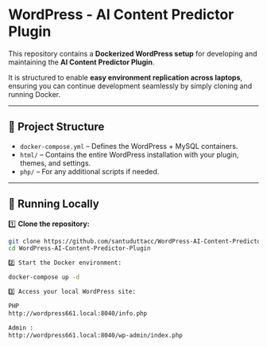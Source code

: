 # WordPress - AI Content Predictor Plugin

This repository contains a **Dockerized WordPress setup** for developing and maintaining the **AI Content Predictor Plugin**.

It is structured to enable **easy environment replication across laptops**, ensuring you can continue development seamlessly by simply cloning and running Docker.

---

## 📂 Project Structure


- `docker-compose.yml` – Defines the WordPress + MySQL containers.
- `html/` – Contains the entire WordPress installation with your plugin, themes, and settings.
- `php/` – For any additional scripts if needed.

---

## 🚀 Running Locally

1️⃣ **Clone the repository:**

```bash
git clone https://github.com/santuduttacc/WordPress-AI-Content-Predictor-Plugin.git
cd WordPress-AI-Content-Predictor-Plugin

2️⃣ Start the Docker environment:

docker-compose up -d

3️⃣ Access your local WordPress site:

PHP
http://wordpress661.local:8040/info.php

Admin :
http://wordpress661.local:8040/wp-admin/index.php

